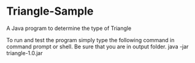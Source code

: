 # Triangle-Sample
A Java program to determine the type of Triangle

To run and test the program simply type the following command in command prompt or shell. Be sure that you are in output folder.
java -jar triangle-1.0.jar

